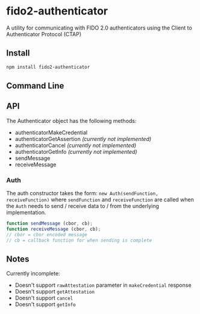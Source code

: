 # fido2-authenticator
A utility for communicating with FIDO 2.0 authenticators using the Client to Authenticator Protocol (CTAP)

## Install

``` bash
npm install fido2-authenticator
```

## Command Line

## API
The Authenticator object has the following methods:
* authenticatorMakeCredential
* authenticatorGetAssertion _(currently not implemented)_
* authenticatorCancel _(currently not implemented)_
* authenticatorGetInfo _(currently not implemented)_
* sendMessage
* receiveMessage

### Auth
The auth constructor takes the form: `new Auth(sendFunction, receiveFunction)` where `sendFunction` and `receiveFunction` are called when the `Auth` needs to send / receive data to / from the underlying implementation.

``` js
function sendMessage (cbor, cb);
function receiveMessage (cbor, cb);
// cbor = cbor encoded message
// cb = callback function for when sending is complete
```

## Notes
Currently incomplete:
* Doesn't support `rawAttestation` parameter in `makeCredential` response
* Doesn't support `getAttestation`
* Doesn't support `cancel`
* Doesn't support `getInfo`
